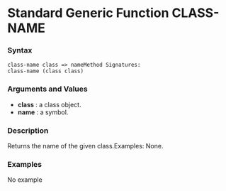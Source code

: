 <!-- Generated on 05/10/2020 by https://github.com/anto2oo/clhs-evolved -->

# Standard Generic Function CLASS-NAME

### Syntax
`class-name class => nameMethod Signatures:`  
`class-name (class class)`  


### Arguments and Values
- **class** : a class object.   
- **name** : a symbol.   


### Description
Returns the name of the given class.Examples: None.



### Examples
No example  
